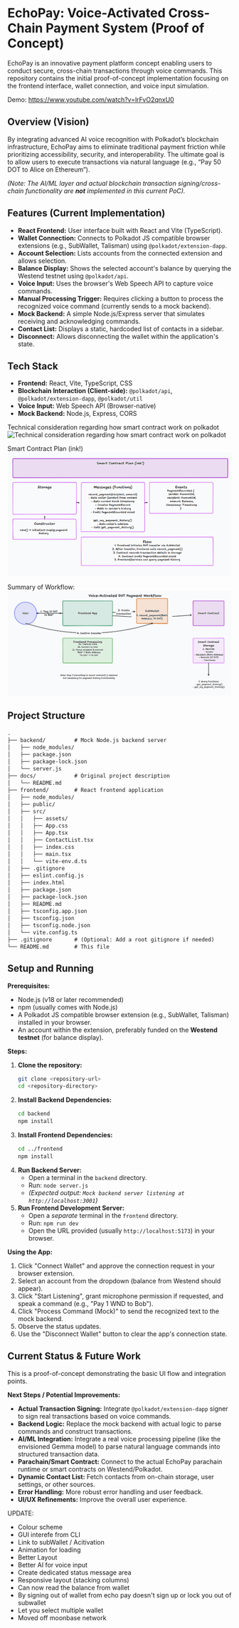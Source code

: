 # EchoPay: Voice-Activated Cross-Chain Payment System (Proof of Concept)

EchoPay is an innovative payment platform concept enabling users to conduct secure, cross-chain transactions through voice commands. This repository contains the initial proof-of-concept implementation focusing on the frontend interface, wallet connection, and voice input simulation.

Demo: https://www.youtube.com/watch?v=lrFvO2qnxU0

## Overview (Vision)

By integrating advanced AI voice recognition with Polkadot’s blockchain infrastructure, EchoPay aims to eliminate traditional payment friction while prioritizing accessibility, security, and interoperability. The ultimate goal is to allow users to execute transactions via natural language (e.g., “Pay 50 DOT to Alice on Ethereum”).

*(Note: The AI/ML layer and actual blockchain transaction signing/cross-chain functionality are **not** implemented in this current PoC).*

## Features (Current Implementation)

*   **React Frontend:** User interface built with React and Vite (TypeScript).
*   **Wallet Connection:** Connects to Polkadot JS compatible browser extensions (e.g., SubWallet, Talisman) using `@polkadot/extension-dapp`.
*   **Account Selection:** Lists accounts from the connected extension and allows selection.
*   **Balance Display:** Shows the selected account's balance by querying the Westend testnet using `@polkadot/api`.
*   **Voice Input:** Uses the browser's Web Speech API to capture voice commands.
*   **Manual Processing Trigger:** Requires clicking a button to process the recognized voice command (currently sends to a mock backend).
*   **Mock Backend:** A simple Node.js/Express server that simulates receiving and acknowledging commands.
*   **Contact List:** Displays a static, hardcoded list of contacts in a sidebar.
*   **Disconnect:** Allows disconnecting the wallet within the application's state.

## Tech Stack

*   **Frontend:** React, Vite, TypeScript, CSS
*   **Blockchain Interaction (Client-side):** `@polkadot/api`, `@polkadot/extension-dapp`, `@polkadot/util`
*   **Voice Input:** Web Speech API (Browser-native)
*   **Mock Backend:** Node.js, Express, CORS


Technical consideration regarding how smart contract work on polkadot
![Technical consideration regarding how smart contract work on polkadot
](docs/Screenshot%202025-04-19%20174748.png)

Smart Contract Plan (ink!)
![Smart Contract Plan (ink!)](docs/Screenshot%202025-04-19%20175055.png)

Summary of Workflow:
![Summary of Workflow:](docs/Screenshot%202025-04-19%20175150.png)


## Project Structure

```
.
├── backend/         # Mock Node.js backend server
│   ├── node_modules/
│   ├── package.json
│   ├── package-lock.json
│   └── server.js
├── docs/            # Original project description
│   └── README.md
├── frontend/        # React frontend application
│   ├── node_modules/
│   ├── public/
│   ├── src/
│   │   ├── assets/
│   │   ├── App.css
│   │   ├── App.tsx
│   │   ├── ContactList.tsx
│   │   ├── index.css
│   │   ├── main.tsx
│   │   └── vite-env.d.ts
│   ├── .gitignore
│   ├── eslint.config.js
│   ├── index.html
│   ├── package.json
│   ├── package-lock.json
│   ├── README.md
│   ├── tsconfig.app.json
│   ├── tsconfig.json
│   ├── tsconfig.node.json
│   └── vite.config.ts
├── .gitignore       # (Optional: Add a root gitignore if needed)
└── README.md        # This file
```

## Setup and Running

**Prerequisites:**

*   Node.js (v18 or later recommended)
*   npm (usually comes with Node.js)
*   A Polkadot JS compatible browser extension (e.g., SubWallet, Talisman) installed in your browser.
*   An account within the extension, preferably funded on the **Westend testnet** (for balance display).

**Steps:**

1.  **Clone the repository:**
    ```bash
    git clone <repository-url>
    cd <repository-directory>
    ```
2.  **Install Backend Dependencies:**
    ```bash
    cd backend
    npm install
    ```
3.  **Install Frontend Dependencies:**
    ```bash
    cd ../frontend
    npm install
    ```
4.  **Run Backend Server:**
    *   Open a terminal in the `backend` directory.
    *   Run: `node server.js`
    *   *(Expected output: `Mock backend server listening at http://localhost:3001`)*
5.  **Run Frontend Development Server:**
    *   Open a *separate* terminal in the `frontend` directory.
    *   Run: `npm run dev`
    *   Open the URL provided (usually `http://localhost:5173`) in your browser.

**Using the App:**

1.  Click "Connect Wallet" and approve the connection request in your browser extension.
2.  Select an account from the dropdown (balance from Westend should appear).
3.  Click "Start Listening", grant microphone permission if requested, and speak a command (e.g., "Pay 1 WND to Bob").
4.  Click "Process Command (Mock)" to send the recognized text to the mock backend.
5.  Observe the status updates.
6.  Use the "Disconnect Wallet" button to clear the app's connection state.

## Current Status & Future Work

This is a proof-of-concept demonstrating the basic UI flow and integration points.

**Next Steps / Potential Improvements:**

*   **Actual Transaction Signing:** Integrate `@polkadot/extension-dapp` signer to sign real transactions based on voice commands.
*   **Backend Logic:** Replace the mock backend with actual logic to parse commands and construct transactions.
*   **AI/ML Integration:** Integrate a real voice processing pipeline (like the envisioned Gemma model) to parse natural language commands into structured transaction data.
*   **Parachain/Smart Contract:** Connect to the actual EchoPay parachain runtime or smart contracts on Westend/Polkadot.
*   **Dynamic Contact List:** Fetch contacts from on-chain storage, user settings, or other sources.
*   **Error Handling:** More robust error handling and user feedback.
*   **UI/UX Refinements:** Improve the overall user experience.

UPDATE:
*  Colour scheme
*  GUI interefe from CLI
*  Link to subWallet / Acitivation 
*  Animation for loading
*  Better Layout
*  Better AI for voice input
*  Create dedicated status message area
*  Responsive layout (stacking columns)
*  Can now read the balance from wallet 
*  By signing out of wallet from echo pay doesn't sign up or lock you out of subwallet
*  Let you select multiple wallet
*  Moved off moonbase network


